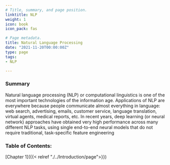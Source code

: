 ```yaml
---
# Title, summary, and page position.
linktitle: NLP
weight: 1
icon: book
icon_pack: fas

# Page metadata.
title: Natural Language Processing
date: "2021-11-20T00:00:00Z"
type: page
tags:
- NLP

---
```


### Summary
Natural language processing (NLP) or computational linguistics is one of the most important technologies of the information age. Applications of NLP are everywhere because people communicate almost everything in language: web search, advertising, emails, customer service, language translation, virtual agents, medical reports, etc. In recent years, deep learning (or neural network) approaches have obtained very high performance across many different NLP tasks, using single end-to-end neural models that do not require traditional, task-specific feature engineering

### Table of Contents:
[Chapter 1]({{< relref "./../Introduction/page">}})